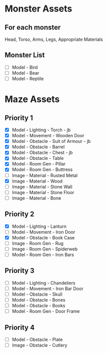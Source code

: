 # Monster Assets
## For each monster
Head, Torso, Arms, Legs, Appropriate Materials

## Monster List
- [ ] Model - Bird
- [ ] Model - Bear
- [ ] Model - Reptile

# Maze Assets
## Priority 1
- [x] Model - Lighting - Torch - jb
- [x] Model - Movement - Wooden Door
- [x] Model - Obstacle - Suit of Armour - jb
- [x] Model - Obstacle - Barrel
- [x] Model - Obstacle - Chest - jb
- [x] Model - Obstacle - Table
- [x] Model - Room Gen - Pillar
- [x] Model - Room Gen - Buttress
- [ ] Image - Material - Rusted Metal
- [x] Image - Material - Wood
- [ ] Image - Material - Stone Wall
- [ ] Image - Material - Stone Floor
- [ ] Image - Material - Bone

## Priority 2
- [x] Model - Lighting - Lanturn
- [ ] Model - Movement - Iron Door
- [x] Model - Obstacle - Book Case
- [ ] Image - Room Gen - Rug
- [ ] Image - Room Gen - Spiderweb
- [ ] Model - Room Gen - Iron Bars

## Priority 3
- [ ] Model - Lighting - Chandeliers
- [ ] Model - Movement - Iron Bar Door
- [ ] Model - Obstacle - Skull
- [ ] Model - Obstacle - Bones
- [ ] Model - Obstacle - Books
- [ ] Model - Room Gen - Door Frame

## Priority 4
- [ ] Model - Obstacle - Plate
- [ ] Image - Obstacle - Cutlery
